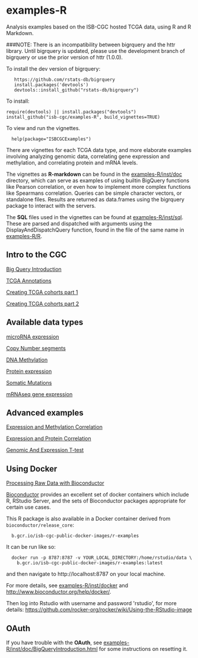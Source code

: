 # examples-R

Analysis examples based on the ISB-CGC hosted TCGA data, using R and R Markdown.

###NOTE: There is an incompatibility between bigrquery and the httr library. Until bigrquery is updated, please use the development branch of bigrquery or use the prior version of httr (1.0.0).

To install the dev version of bigrquery:
```
   https://github.com/rstats-db/bigrquery
   install.packages('devtools')
   devtools::install_github("rstats-db/bigrquery")
```

To install:
```
require(devtools) || install.packages("devtools")
install_github("isb-cgc/examples-R", build_vignettes=TRUE)
```

To view and run the vignettes.
```
  help(package="ISBCGCExamples")
```

There are vignettes for each TCGA data type, and more elaborate examples
involving analyzing genomic data, correlating gene expression and methylation,
and correlating protein and mRNA levels.

The vignettes as **R-markdown** can be found in the [examples-R/inst/doc](inst/doc) directory,
which can serve as examples of using builtin BigQuery functions like Pearson
correlation, or even how to implement more complex functions like Spearmans
correlation. Queries can be simple character vectors, or standalone files.
Results are returned as data.frames using the bigrquery package to
interact with the servers.

The **SQL** files used in the vignettes can be found at [examples-R/inst/sql](inst/sql).
These are parsed and dispatched with arguments using the DisplayAndDispatchQuery function,
found in the file of the same name in [examples-R/R](R).

## Intro to the CGC

[Big Query Introduction](inst/doc/BigQueryIntroduction.md)

[TCGA Annotations](inst/doc/TCGA_Annotations.md)

[Creating TCGA cohorts part 1](examples-R/inst/doc/Creating_TCGA_cohorts_part_1.md)

[Creating TCGA cohorts part 2](examples-R/inst/doc/Creating_TCGA_cohorts_part_2.md)

## Available data types

[microRNA expression](inst/doc/BCGSC_microRNA_expression.md)

[Copy Number segments](inst/doc/Copy_Number_segments.md)

[DNA Methylation](inst/doc/DNA_Methylation.md)

[Protein expression](inst/doc/Protein_expression.md)

[Somatic Mutations](inst/doc/Somatic_Mutations.md)

[mRNAseq gene expression](inst/doc/UNC_HiSeq_mRNAseq_gene_expression_RSEM.md)

## Advanced examples

[Expression and Methylation Correlation](inst/doc/ExpressionandMethylationCorrelation.md)

[Expression and Protein Correlation](inst/doc/ExpressionandProteinCorrelation.md)

[Genomic And Expression T-test](inst/doc/GenomicAndExpression_T_test.md)

## Using Docker

[Processing Raw Data with Bioconductor](inst/doc/Processing_Raw_Data_With_Bioconductor.md)

[Bioconductor](http://www.bioconductor.org/) provides an excellent set of docker containers which include R, RStudio Server, and the sets of Bioconductor packages appropriate for certain use cases.

This R package is also available in a Docker container derived from `bioconductor/release_core`:
```
  b.gcr.io/isb-cgc-public-docker-images/r-examples
```
It can be run like so:
```
  docker run -p 8787:8787 -v YOUR_LOCAL_DIRECTORY:/home/rstudio/data \
    b.gcr.io/isb-cgc-public-docker-images/r-examples:latest
```
and then navigate to http://localhost:8787 on your local machine.

For more details, see [examples-R/inst/docker](inst/docker) and http://www.bioconductor.org/help/docker/.

Then log into Rstudio with username and password 'rstudio', for more details:
https://github.com/rocker-org/rocker/wiki/Using-the-RStudio-image

## OAuth

If you have trouble with the **OAuth**, see [examples-R/inst/doc/BigQueryIntroduction.html](inst/doc/BigQueryIntroduction.md)
for some instructions on resetting it.
